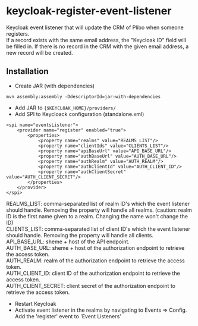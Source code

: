 # keycloak-register-event-listener

Keycloak event listener that will update the CRM of Plibo when someone registers.  
If a record exists with the same email address, the "Keycloak ID" field will be filled in. If there is no record in the CRM with the given email address, a new record will be created.

## Installation

- Create JAR (with dependencies)

`mvn assembly:assembly -DdescriptorId=jar-with-dependencies`

- Add JAR to `{$KEYCLOAK_HOME}/providers/`
- Add SPI to Keycloack configuration (standalone.xml)  
```
<spi name="eventsListener">
    <provider name="register" enabled="true">
        <properties>
            <property name="realms" value="REALMS_LIST"/>
            <property name="clientIds" value="CLIENTS_LIST"/>
            <property name="apiBaseUrl" value="API_BASE_URL"/>
            <property name="authBaseUrl" value="AUTH_BASE_URL"/>
            <property name="authRealm" value="AUTH_REALM"/>
            <property name="authClientId" value="AUTH_CLIENT_ID"/>
            <property name="authClientSecret" value="AUTH_CLIENT_SECRET"/>
        </properties>
    </provider>
</spi>
```

REALMS_LIST: comma-separated list of realm ID's which the event listener should handle. Removing the property will handle all realms. (caution: realm ID is the first name given to a realm. Changing the name won't change the ID)  
CLIENTS_LIST: comma-separated list of client ID's which the event listener should handle. Removing the property will handle all clients.  
API_BASE_URL: sheme + host of the API endpoint.  
AUTH_BASE_URL: sheme + host of the authorization endpoint to retrieve the access token.  
AUTH_REALM: realm of the authorization endpoint to retrieve the access token.  
AUTH_CLIENT_ID: client ID of the authorization endpoint to retrieve the access token.  
AUTH_CLIENT_SECRET: client secret of the authorization endpoint to retrieve the access token.  

- Restart Keycloak
- Activate event listener in the realms by navigating to Events => Config. Add the 'register' event to 'Event Listeners'